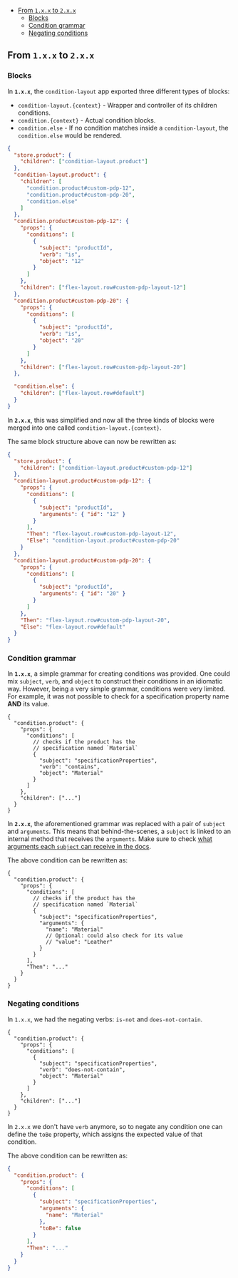 <!-- @import "[TOC]" {cmd="toc" depthFrom=1 depthTo=6 orderedList=false} -->

<!-- code_chunk_output -->

- [From `1.x.x` to `2.x.x`](#from-1xx-to-2xx)
  - [Blocks](#blocks)
  - [Condition grammar](#condition-grammar)
  - [Negating conditions](#negating-conditions)

<!-- /code_chunk_output -->

## From `1.x.x` to `2.x.x`

### Blocks

In **`1.x.x`**, the `condition-layout` app exported three different types of blocks:

- `condition-layout.{context}` - Wrapper and controller of its children conditions.
- `condition.{context}` - Actual condition blocks.
- `condition.else` - If no condition matches inside a `condition-layout`, the `condition.else` would be rendered.

```json
{
  "store.product": {
    "children": ["condition-layout.product"]
  },
  "condition-layout.product": {
    "children": [
      "condition.product#custom-pdp-12",
      "condition.product#custom-pdp-20",
      "condition.else"
    ]
  },
  "condition.product#custom-pdp-12": {
    "props": {
      "conditions": [
        {
          "subject": "productId",
          "verb": "is",
          "object": "12"
        }
      ]
    },
    "children": ["flex-layout.row#custom-pdp-layout-12"]
  },
  "condition.product#custom-pdp-20": {
    "props": {
      "conditions": [
        {
          "subject": "productId",
          "verb": "is",
          "object": "20"
        }
      ]
    },
    "children": ["flex-layout.row#custom-pdp-layout-20"]
  },

  "condition.else": {
    "children": ["flex-layout.row#default"]
  }
}
```

In **`2.x.x`**, this was simplified and now all the three kinds of blocks were merged into one called `condition-layout.{context}`.

The same block structure above can now be rewritten as:

```json
{
  "store.product": {
    "children": ["condition-layout.product#custom-pdp-12"]
  },
  "condition-layout.product#custom-pdp-12": {
    "props": {
      "conditions": [
        {
          "subject": "productId",
          "arguments": { "id": "12" }
        }
      ],
      "Then": "flex-layout.row#custom-pdp-layout-12",
      "Else": "condition-layout.product#custom-pdp-20"
    }
  },
  "condition-layout.product#custom-pdp-20": {
    "props": {
      "conditions": [
        {
          "subject": "productId",
          "arguments": { "id": "20" }
        }
      ]
    },
    "Then": "flex-layout.row#custom-pdp-layout-20",
    "Else": "flex-layout.row#default"
  }
}
```

### Condition grammar

In **`1.x.x`**, a simple grammar for creating conditions was provided. One could mix `subject`, `verb`, and `object` to construct their conditions in an idiomatic way. However, being a very simple grammar, conditions were very limited. For example, it was not possible to check for a specification property name **AND** its value.

```jsonc
{
  "condition.product": {
    "props": {
      "conditions": [
        // checks if the product has the
        // specification named `Material`
        {
          "subject": "specificationProperties",
          "verb": "contains",
          "object": "Material"
        }
      ]
    },
    "children": ["..."]
  }
}
```

In **`2.x.x`**, the aforementioned grammar was replaced with a pair of `subject` and `arguments`. This means that behind-the-scenes, a `subject` is linked to an internal method that receives the `arguments`. Make sure to check [what arguments each `subject` can receive in the docs](/docs/readme.md#condition-layoutcontext-props).

The above condition can be rewritten as:

```jsonc
{
  "condition.product": {
    "props": {
      "conditions": [
        // checks if the product has the
        // specification named `Material`
        {
          "subject": "specificationProperties",
          "arguments": {
            "name": "Material"
            // Optional: could also check for its value
            // "value": "Leather"
          }
        }
      ],
      "Then": "..."
    }
  }
}
```

### Negating conditions

In `1.x.x`, we had the negating verbs: `is-not` and `does-not-contain`.

```jsonc
{
  "condition.product": {
    "props": {
      "conditions": [
        {
          "subject": "specificationProperties",
          "verb": "does-not-contain",
          "object": "Material"
        }
      ]
    },
    "children": ["..."]
  }
}
```

In `2.x.x` we don't have `verb` anymore, so to negate any condition one can define the `toBe` property, which assigns the expected value of that condition.

The above condition can be rewritten as:

```json
{
  "condition.product": {
    "props": {
      "conditions": [
        {
          "subject": "specificationProperties",
          "arguments": {
            "name": "Material"
          },
          "toBe": false
        }
      ],
      "Then": "..."
    }
  }
}
```
